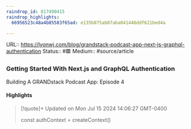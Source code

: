 ```yaml
---
raindrop_id: 817490415
raindrop_highlights:
  66956523c48a4b85583f65ad: e135b075ab07aba041446ddf621bed4a

---
```


URL:: https://lyonwj.com/blog/grandstack-podcast-app-next-js-graphql-authentication
Status:: #🟥
Medium:: #source/article


### Getting Started With Next.js and GraphQL Authentication

Building A GRANDstack Podcast App: Episode 4

#### Highlights

> [!quote]+ Updated on Mon Jul 15 2024 14:06:27 GMT-0400
>
> const authContext = createContext()
